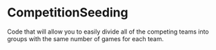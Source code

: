 # CompetitionSeeding
Code that will allow you to easily divide all of the competing teams into groups with the same number of games for each team.
